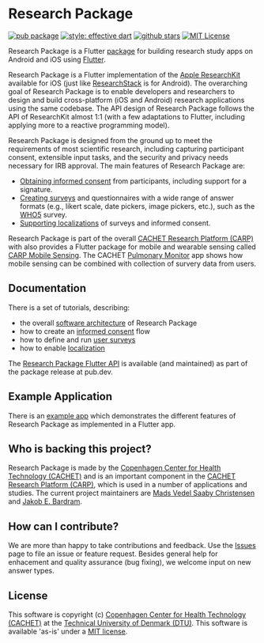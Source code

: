 # Research Package

[![pub package](https://img.shields.io/pub/v/research_package.svg)](https://pub.dartlang.org/packages/research_package)
[![style: effective dart](https://img.shields.io/badge/style-pedandic_dart-40c4ff.svg)](https://pub.dev/packages/pedandic_dart)
[![github stars](https://img.shields.io/github/stars/cph-cachet/research.package.svg?style=flat&logo=github&colorB=deeppink&label=stars)](https://github.com/cph-cachet/research.package)
[![MIT License](https://img.shields.io/badge/license-MIT-purple.svg)](https://opensource.org/licenses/MIT)

Research Package is a Flutter [package](https://pub.dartlang.org/packages/research_package) for building research study apps on Android and iOS using [Flutter](https://flutter.dev).

Research Package is a Flutter implementation of the [Apple ResearchKit](https://www.researchandcare.org/researchkit/) available for iOS (just like [ResearchStack](https://github.com/ResearchStack/ResearchStack) is for Android). The overarching goal of Research Package is to enable developers and researchers to design and build cross-platform (iOS and Android) research applications using the same codebase. The API design of Research Package follows the API of ResearchKit almost 1:1 (with a few adaptations to Flutter, including applying more to a reactive programming model). 

Research Package is designed from the ground up to meet the requirements of most scientific research, including capturing participant consent, extensible input tasks, and the security and privacy needs necessary for IRB approval.
The main features of Research Package are:

- [Obtaining informed consent](https://carp.cachet.dk/obtaining-consent/) from participants, including support for a signature.
- [Creating surveys](https://carp.cachet.dk/creating-a-survey/) and questionnaires with a wide range of answer formats (e.g., likert scale, date pickers, image pickers, etc.), such as the [WHO5](https://www.psykiatri-regionh.dk/who-5/Documents/WHO-5%20questionaire%20-%20English.pdf) survey.
- [Supporting localizations](https://carp.cachet.dk/localization/) of surveys and informed consent.

Research Package is part of the overall [CACHET Research Platform (CARP)](https://carp.cachet.dk) with also provides a Flutter package for mobile and wearable sensing called [CARP Mobile Sensing](https://pub.dev/packages/carp_mobile_sensing). 
The CACHET [Pulmonary Monitor](https://github.com/cph-cachet/pulmonary_monitor_app) app shows how mobile sensing can be combined with collection of survery data from users.

## Documentation

There is a set of tutorials, describing:

- the overall [software architecture](https://carp.cachet.dk/research-package-api/) of Research Package
- how to create an [informed consent](https://carp.cachet.dk/obtaining-consent/) flow
- how to define and run [user surveys](https://carp.cachet.dk/creating-a-survey/)
- how to enable [localization](https://carp.cachet.dk/localization/)

The [Research Package Flutter API](https://pub.dev/documentation/research_package/latest/) is available (and maintained) as part of the package release at pub.dev.

## Example Application

There is an [example app](https://github.com/cph-cachet/research.package/tree/master/example) which demonstrates the different features of Research Package as implemented in a Flutter app.

## Who is backing this project?

Research Package is made by the [Copenhagen Center for Health Technology (CACHET)](https://www.cachet.dk/) and is an important component in the [CACHET Research Platform (CARP)](https://carp.cachet.dk), which is used 
in a number of applications and studies. 
The current project maintainers are [Mads Vedel Saaby Christensen](https://github.com/MadsVSChristensen) and [Jakob E. Bardram](https://www.bardram.net).

## How can I contribute?

We are more than happy to take contributions and feedback. 
Use the [Issues](https://github.com/cph-cachet/research.package/issues) page to file an issue or feature request. 
Besides general help for enhacement and quality assurance (bug fixing), we welcome input on new answer types.

## License

This software is copyright (c) [Copenhagen Center for Health Technology (CACHET)](https://www.cachet.dk/) 
at the [Technical University of Denmark (DTU)](https://www.dtu.dk).
This software is available 'as-is' under a [MIT license](https://github.com/cph-cachet/research.package/blob/master/LICENSE).

